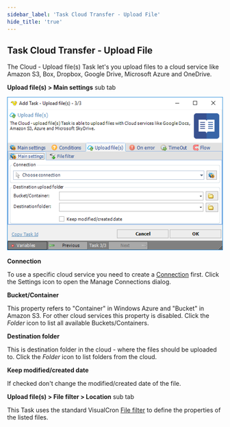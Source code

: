 ```yaml
---
sidebar_label: 'Task Cloud Transfer - Upload File'
hide_title: 'true'
---
```


## Task Cloud Transfer - Upload File

The Cloud - Upload file(s) Task let's you upload files to a cloud service like Amazon S3, Box, Dropbox, Google Drive, Microsoft Azure and OneDrive.
 
**Upload file(s) > Main settings** sub tab

![](../../../../../static/img/taskclouduploadfiles.png)

**Connection**

To use a specific cloud service you need to create a [Connection](../../global-connections) first. Click the Settings icon to open the Manage Connections dialog.
 
**Bucket/Container**

This property refers to "Container" in Windows Azure and "Bucket" in Amazon S3. For other cloud services this property is disabled. Click the *Folder* icon to list all available Buckets/Containers.
 
**Destination folder**

This is destination folder in the cloud - where the files should be uploaded to. Click the *Folder* icon to list folders from the cloud.
 
**Keep modified/created date**

If checked don't change the modified/created date of the file.
 
**Upload file(s) > File filter > Location** sub tab

This Task uses the standard VisualCron [File filter](../../job-tasks-file-filter) to define the properties of the listed files.